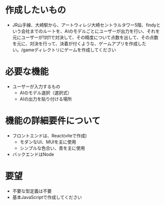 # 作成したいもの
- JR山手線、大崎駅から、アートウィレジ大崎セントラルタワー5階、findyという会社までのルートを、AIのモデルごとにユーザーが出力を行い、それを元にユーザーが1対1で対決して、その精度について点数を出して、その点数を元に、対決を行って、決着が付くような、ゲームアプリを作成したい。/gameディレクトリにゲームを作成してください

# 必要な機能
- ユーザーが入力するもの
  - AIのモデル選択（選択式）
  - AIの出力を貼り付ける場所

# 機能の詳細要件について
- フロントエンドは、React(viteで作成)
  - モダンなUI、MUIを主に使用
  - シンプルな色合い、青を主に使用
- バックエンドはNode

# 要望
- 不要な型定義は不要
- 基本JavaScriptで作成してください
